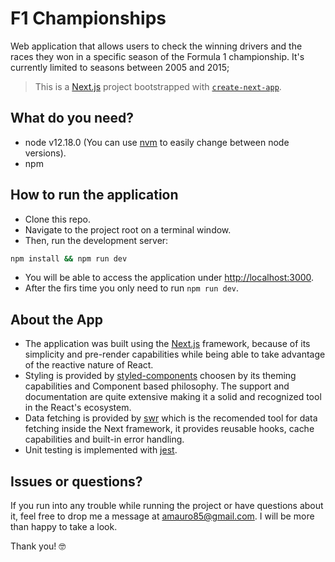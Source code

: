 # F1 Championships

Web application that allows users to check the winning drivers and the races they won in a specific season of the Formula 1 championship. It's currently limited to seasons between 2005 and 2015;

> This is a [Next.js](https://nextjs.org/) project bootstrapped with [`create-next-app`](https://github.com/vercel/next.js/tree/canary/packages/create-next-app).

## What do you need?

- node v12.18.0 (You can use [nvm](https://github.com/nvm-sh/nvm) to easily change between node versions).
- npm

## How to run the application

- Clone this repo.
- Navigate to the project root on a terminal window.
- Then, run the development server:

```bash
npm install && npm run dev
```
- You will be able to access the application under [http://localhost:3000](http://localhost:3000).
- After the firs time you only need to run `npm run dev`.

## About the App

- The application was built using the [Next.js](https://nextjs.org/) framework, because of its simplicity and pre-render capabilities while being able to take advantage of the reactive nature of React.
- Styling is provided by [styled-components](https://styled-components.com/) choosen by its theming capabilities and Component based philosophy. The support and documentation are quite extensive making it a solid and recognized tool in the React's ecosystem.
- Data fetching is provided by [swr](https://swr.vercel.app/) which is the recomended tool for data fetching inside the Next framework, it provides reusable hooks, cache capabilities and built-in error handling.
- Unit testing is implemented with [jest](https://jestjs.io/).

## Issues or questions?

If you run into any trouble while running the project or have questions about it, feel free to drop me a message at [amauro85@gmail.com](mailto:amauro85@gmail.com). I will be more than happy to take a look.

Thank you! 🤓